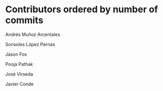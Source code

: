 # Contributors ordered by number of commits

Andrés Muñoz Arcentales <anmunoz>

Sonsoles López Pernas <sonsoleslp>

Jason Fox <jason-fox>

Pooja Pathak <pooja1pathak>

José Virseda<josevirseda>

Javier Conde <javicond3>
